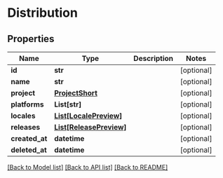 # Distribution

## Properties
Name | Type | Description | Notes
------------ | ------------- | ------------- | -------------
**id** | **str** |  | [optional] 
**name** | **str** |  | [optional] 
**project** | [**ProjectShort**](ProjectShort.md) |  | [optional] 
**platforms** | **List[str]** |  | [optional] 
**locales** | [**List[LocalePreview]**](LocalePreview.md) |  | [optional] 
**releases** | [**List[ReleasePreview]**](ReleasePreview.md) |  | [optional] 
**created_at** | **datetime** |  | [optional] 
**deleted_at** | **datetime** |  | [optional] 

[[Back to Model list]](../README.md#documentation-for-models) [[Back to API list]](../README.md#documentation-for-api-endpoints) [[Back to README]](../README.md)


